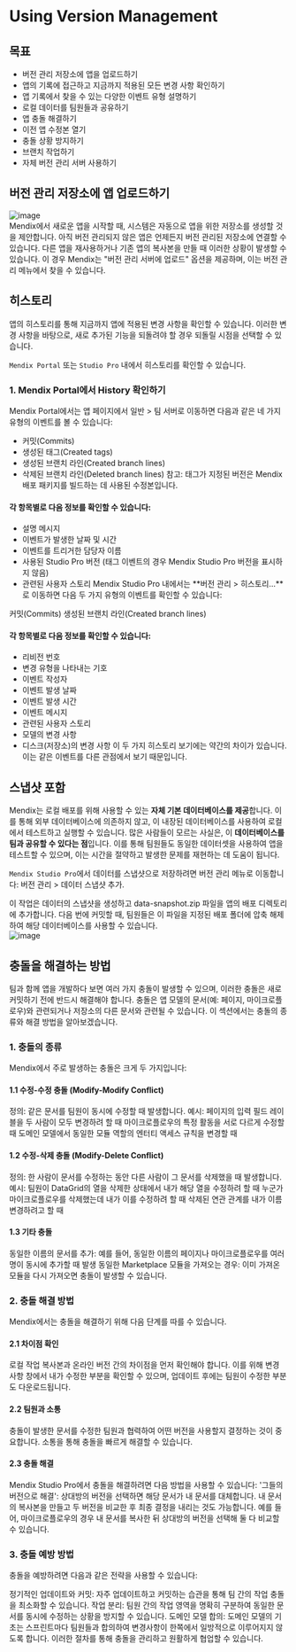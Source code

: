 # Using Version Management
## 목표
- 버전 관리 저장소에 앱을 업로드하기
- 앱의 기록에 접근하고 지금까지 적용된 모든 변경 사항 확인하기
- 앱 기록에서 찾을 수 있는 다양한 이벤트 유형 설명하기
- 로컬 데이터를 팀원들과 공유하기
- 앱 충돌 해결하기
- 이전 앱 수정본 열기
- 충돌 상황 방지하기
- 브랜치 작업하기
- 자체 버전 관리 서버 사용하기

## 버전 관리 저장소에 앱 업로드하기 
![image](https://github.com/user-attachments/assets/25063d69-68df-41af-9764-a7d954a8a1b9) </br>
Mendix에서 새로운 앱을 시작할 때, 시스템은 자동으로 앱을 위한 저장소를 생성할 것을 제안합니다. 아직 버전 관리되지 않은 앱은 언제든지 버전 관리된 저장소에 연결할 수 있습니다. 다른 앱을 재사용하거나 기존 앱의 복사본을 만들 때 이러한 상황이 발생할 수 있습니다. 이 경우 Mendix는 "버전 관리 서버에 업로드" 옵션을 제공하며, 이는 버전 관리 메뉴에서 찾을 수 있습니다.

## 히스토리
앱의 히스토리를 통해 지금까지 앱에 적용된 변경 사항을 확인할 수 있습니다. 이러한 변경 사항을 바탕으로, 새로 추가된 기능을 되돌려야 할 경우 되돌릴 시점을 선택할 수 있습니다.

`Mendix Portal` 또는 `Studio Pro` 내에서 히스토리를 확인할 수 있습니다.

### 1. Mendix Portal에서 History 확인하기
Mendix Portal에서는 앱 페이지에서 일반 > 팀 서버로 이동하면 다음과 같은 네 가지 유형의 이벤트를 볼 수 있습니다:

- 커밋(Commits)
- 생성된 태그(Created tags)
- 생성된 브랜치 라인(Created branch lines)
- 삭제된 브랜치 라인(Deleted branch lines)
참고: 태그가 지정된 버전은 Mendix 배포 패키지를 빌드하는 데 사용된 수정본입니다.

#### 각 항목별로 다음 정보를 확인할 수 있습니다:
- 설명 메시지
- 이벤트가 발생한 날짜 및 시간
- 이벤트를 트리거한 담당자 이름
- 사용된 Studio Pro 버전 (태그 이벤트의 경우 Mendix Studio Pro 버전을 표시하지 않음)
- 관련된 사용자 스토리
Mendix Studio Pro 내에서는 **버전 관리 > 히스토리...**로 이동하면 다음 두 가지 유형의 이벤트를 확인할 수 있습니다:

커밋(Commits)
생성된 브랜치 라인(Created branch lines)

#### 각 항목별로 다음 정보를 확인할 수 있습니다:
- 리비전 번호
- 변경 유형을 나타내는 기호
- 이벤트 작성자
- 이벤트 발생 날짜
- 이벤트 발생 시간
- 이벤트 메시지
- 관련된 사용자 스토리
- 모델의 변경 사항
- 디스크(저장소)의 변경 사항
이 두 가지 히스토리 보기에는 약간의 차이가 있습니다. 이는 같은 이벤트를 다른 관점에서 보기 때문입니다.

## 스냅샷 포함
Mendix는 로컬 배포를 위해 사용할 수 있는 **자체 기본 데이터베이스를 제공**합니다. 이를 통해 외부 데이터베이스에 의존하지 않고, 이 내장된 데이터베이스를 사용하여 로컬에서 테스트하고 실행할 수 있습니다. 많은 사람들이 모르는 사실은, 이 **데이터베이스를 팀과 공유할 수 있다는 점**입니다. 이를 통해 팀원들도 동일한 데이터셋을 사용하여 앱을 테스트할 수 있으며, 이는 시간을 절약하고 발생한 문제를 재현하는 데 도움이 됩니다.

`Mendix Studio Pro`에서 데이터를 스냅샷으로 저장하려면 버전 관리 메뉴로 이동합니다: 버전 관리 > 데이터 스냅샷 추가.

이 작업은 데이터의 스냅샷을 생성하고 data-snapshot.zip 파일을 앱의 배포 디렉토리에 추가합니다. 다음 번에 커밋할 때, 팀원들은 이 파일을 지정된 배포 폴더에 압축 해제하여 해당 데이터베이스를 사용할 수 있습니다. </br>
![image](https://github.com/user-attachments/assets/489e73d5-64fe-491b-b5dd-35a7ad5d3049)

## 충돌을 해결하는 방법
팀과 함께 앱을 개발하다 보면 여러 가지 충돌이 발생할 수 있으며, 이러한 충돌은 새로 커밋하기 전에 반드시 해결해야 합니다. 충돌은 앱 모델의 문서(예: 페이지, 마이크로플로우)와 관련되거나 저장소의 다른 문서와 관련될 수 있습니다. 이 섹션에서는 충돌의 종류와 해결 방법을 알아보겠습니다.

### 1. 충돌의 종류
Mendix에서 주로 발생하는 충돌은 크게 두 가지입니다:

#### 1.1 수정-수정 충돌 (Modify-Modify Conflict)
정의: 같은 문서를 팀원이 동시에 수정할 때 발생합니다.
예시:
페이지의 입력 필드 레이블을 두 사람이 모두 변경하려 할 때
마이크로플로우의 특정 활동을 서로 다르게 수정할 때
도메인 모델에서 동일한 모듈 역할의 엔터티 액세스 규칙을 변경할 때
#### 1.2 수정-삭제 충돌 (Modify-Delete Conflict)
정의: 한 사람이 문서를 수정하는 동안 다른 사람이 그 문서를 삭제했을 때 발생합니다.
예시:
팀원이 DataGrid의 열을 삭제한 상태에서 내가 해당 열을 수정하려 할 때
누군가 마이크로플로우를 삭제했는데 내가 이를 수정하려 할 때
삭제된 연관 관계를 내가 이름 변경하려고 할 때
#### 1.3 기타 충돌
동일한 이름의 문서를 추가: 예를 들어, 동일한 이름의 페이지나 마이크로플로우를 여러 명이 동시에 추가할 때 발생
동일한 Marketplace 모듈을 가져오는 경우: 이미 가져온 모듈을 다시 가져오면 충돌이 발생할 수 있습니다.

### 2. 충돌 해결 방법
Mendix에서는 충돌을 해결하기 위해 다음 단계를 따를 수 있습니다.

#### 2.1 차이점 확인
로컬 작업 복사본과 온라인 버전 간의 차이점을 먼저 확인해야 합니다. 이를 위해 변경 사항 창에서 내가 수정한 부분을 확인할 수 있으며, 업데이트 후에는 팀원이 수정한 부분도 다운로드됩니다.
#### 2.2 팀원과 소통
충돌이 발생한 문서를 수정한 팀원과 협력하여 어떤 버전을 사용할지 결정하는 것이 중요합니다. 소통을 통해 충돌을 빠르게 해결할 수 있습니다.
#### 2.3 충돌 해결
Mendix Studio Pro에서 충돌을 해결하려면 다음 방법을 사용할 수 있습니다:
'그들의 버전으로 해결': 상대방의 버전을 선택하면 해당 문서가 내 문서를 대체합니다.
내 문서의 복사본을 만들고 두 버전을 비교한 후 최종 결정을 내리는 것도 가능합니다. 예를 들어, 마이크로플로우의 경우 내 문서를 복사한 뒤 상대방의 버전을 선택해 둘 다 비교할 수 있습니다.

### 3. 충돌 예방 방법
충돌을 예방하려면 다음과 같은 전략을 사용할 수 있습니다:

정기적인 업데이트와 커밋: 자주 업데이트하고 커밋하는 습관을 통해 팀 간의 작업 충돌을 최소화할 수 있습니다.
작업 분리: 팀원 간의 작업 영역을 명확히 구분하여 동일한 문서를 동시에 수정하는 상황을 방지할 수 있습니다.
도메인 모델 합의: 도메인 모델의 기초는 스프린트마다 팀원들과 합의하여 변경사항이 한쪽에서 일방적으로 이루어지지 않도록 합니다.
이러한 절차를 통해 충돌을 관리하고 원활하게 협업할 수 있습니다.
